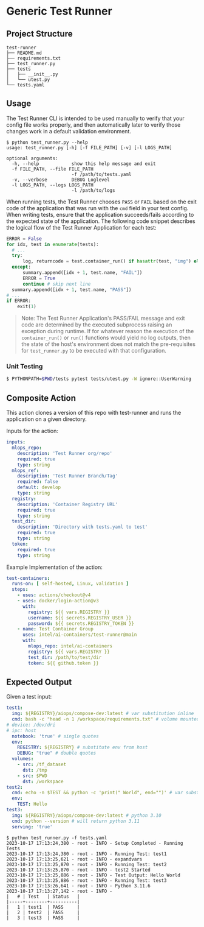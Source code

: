 # Generic Test Runner

## Project Structure

```text
test-runner
├── README.md
├── requirements.txt
├── test_runner.py
├── tests
│   ├── __init__.py
│   └── utest.py
└── tests.yaml
```

## Usage
The Test Runner CLI is intended to be used manually to verify that your config file works properly, and then automatically later to verify those changes work in a default validation environment.

```text
$ python test_runner.py --help
usage: test_runner.py [-h] [-f FILE_PATH] [-v] [-l LOGS_PATH]

optional arguments:
  -h, --help            show this help message and exit
  -f FILE_PATH, --file FILE_PATH
                        -f /path/to/tests.yaml
  -v, --verbose         DEBUG Loglevel
  -l LOGS_PATH, --logs LOGS_PATH
                        -l /path/to/logs
```

When running tests, the Test Runner chooses `PASS` or `FAIL` based on the exit code of the application that was run with the `cmd` field in your test config. When writing tests, ensure that the application succeeds/fails according to the expected state of the application. The following code snippet describes the logical flow of the Test Runner Application for each test: 

```python
ERROR = False
for idx, test in enumerate(tests):
  # ...
  try:
      log, returncode = test.container_run() if hasattr(test, "img") else test.run()
  except:
      summary.append([idx + 1, test.name, "FAIL"])
      ERROR = True
      continue # skip next line
  summary.append([idx + 1, test.name, "PASS"])
# ...
if ERROR:
    exit(1)
```

>Note: The Test Runner Application's PASS/FAIL message and exit code are determined by the executed subprocess raising an exception during runtime. If for whatever reason the execution of the `container_run()` or `run()` functions would yield no log outputs, then the state of the host's environment does not match the pre-requisites for `test_runner.py` to be executed with that configuration.

### Unit Testing

```bash
$ PYTHONPATH=$PWD/tests pytest tests/utest.py -W ignore::UserWarning
```

## Composite Action

This action clones a version of this repo with test-runner and runs the application on a given directory.

Inputs for the action:

```yaml
inputs:
  mlops_repo:
    description: 'Test Runner org/repo'
    required: true
    type: string
  mlops_ref:
    description: 'Test Runner Branch/Tag'
    required: false
    default: develop
    type: string
  registry:
    description: 'Container Registry URL'
    required: true
    type: string
  test_dir:
    description: 'Directory with tests.yaml to test'
    required: true
    type: string
  token:
    required: true
    type: string
```

Example Implementation of the action:

```yaml
test-containers:
  runs-on: [ self-hosted, Linux, validation ]
  steps:
    - uses: actions/checkout@v4
    - uses: docker/login-action@v3
      with:
        registry: ${{ vars.REGISTRY }}
        username: ${{ secrets.REGISTRY_USER }}
        password: ${{ secrets.REGISTRY_TOKEN }}
    - name: Test Container Group
      uses: intel/ai-containers/test-runner@main
      with:
        mlops_repo: intel/ai-containers
        registry: ${{ vars.REGISTRY }}
        test_dir: /path/to/test/dir
        token: ${{ github.token }}
```

## Expected Output

Given a test input:
```yaml
test1:
  img: ${REGISTRY}/aiops/compose-dev:latest # var substitution inline
  cmd: bash -c "head -n 1 /workspace/requirements.txt" # volume mounted file
# device: /dev/dri
# ipc: host
  notebook: 'true' # single quotes
  env:
    REGISTRY: ${REGISTRY} # substitute env from host
    DEBUG: "true" # double quotes
  volumes:
    - src: /tf_dataset
      dst: /tmp
    - src: $PWD
      dst: /workspace
test2:
  cmd: echo -n $TEST && python -c 'print(" World", end="")' # var substitution inline
  env:
    TEST: Hello
test3:
  img: ${REGISTRY}/aiops/compose-dev:latest # python 3.10
  cmd: python --version # will return python 3.11
  serving: 'true'
```

```text
$ python test_runner.py -f tests.yaml 
2023-10-17 17:13:24,380 - root - INFO - Setup Completed - Running Tests
2023-10-17 17:13:24,380 - root - INFO - Running Test: test1
2023-10-17 17:13:25,621 - root - INFO - expandvars
2023-10-17 17:13:25,870 - root - INFO - Running Test: test2
2023-10-17 17:13:25,870 - root - INFO - test2 Started
2023-10-17 17:13:25,886 - root - INFO - Test Output: Hello World
2023-10-17 17:13:25,886 - root - INFO - Running Test: test3
2023-10-17 17:13:26,641 - root - INFO - Python 3.11.6
2023-10-17 17:13:27,142 - root - INFO - 
|   # | Test   | Status   |
|-----+--------+----------|
|   1 | test1  | PASS     |
|   2 | test2  | PASS     |
|   3 | test3  | PASS     |
```
